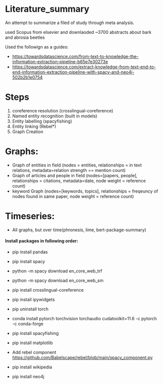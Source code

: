 # Literature_summary
An attempt to summarize a filed of study through meta analysis.

used Scopus from elsevier and downlaoded ~3700 abstracts about bark and abrosia beetles

Used the followign as a guides:
- https://towardsdatascience.com/from-text-to-knowledge-the-information-extraction-pipeline-b65e7e30273e
- https://towardsdatascience.com/extract-knowledge-from-text-end-to-end-information-extraction-pipeline-with-spacy-and-neo4j-502b2b1e0754

# Steps
1. coreference resolution (crosslingual-coreference)
2. Named entity recognition (built in models)
3. Entity labelling (spacyfishing)
4. Entity linking (Rebel*)
5. Graph Creation

# Graphs:
- Graph of entities in field (nodes = entities, relationships = in text relations, metadata=relation strength == mention count)
- Graph of articles and people in field (nodes=[papers, people], relationships = citations, metadata=date, node weight = reference count)
- keyword Graph (nodes=[keywords, topics], relationships = freqeuncy of nodes found in same paper, node weight = reference count)

# Timeseries:
- All graphs, but over time(phronesis, lime, bert-package-summary)

#### Install packages in following order:
- pip install pandas
- pip install spacy
- python -m spacy download en_core_web_trf
- python -m spacy download en_core_web_sm
- pip install crosslingual-coreference
- pip install ipywidgets
- pip uninstall torch
- conda install pytorch torchvision torchaudio cudatoolkit=11.6 -c pytorch -c conda-forge
- pip install spacyfishing
- pip install matplotlib
- Add rebel component https://github.com/Babelscape/rebel/blob/main/spacy_component.py

- pip install wikipedia
- pip install neo4j
